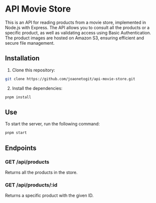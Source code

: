 # API Movie Store

This is an API for reading products from a movie store, implemented in Node.js with Express. The API allows you to consult all the products or a specific product, as well as validating access using Basic Authentication. The product images are hosted on Amazon S3, ensuring efficient and secure file management.

## Installation

1. Clone this repository:

```bash
git clone https://github.com/joaonetogit/api-movie-store.git
```

2. Install the dependencies:

```bash
pnpm install
```

## Use

To start the server, run the following command:

```bash
pnpm start
```

## Endpoints

### GET /api/products

Returns all the products in the store.

### GET /api/products/:id

Returns a specific product with the given ID.
